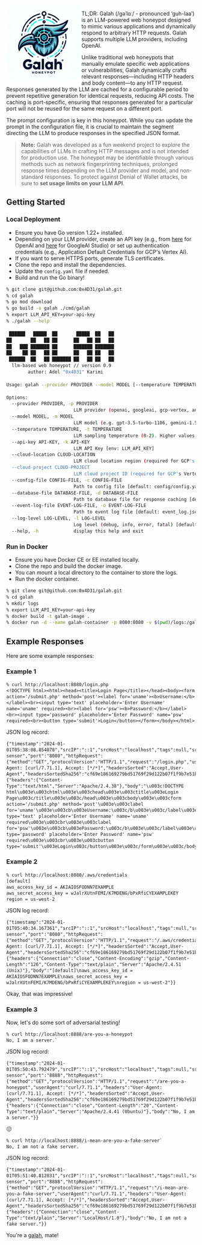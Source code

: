 <img align="left" src="docs/images/galah.png" width="200px">

TL;DR: Galah (/ɡəˈlɑː/ - pronounced ‘guh-laa’) is an LLM-powered web honeypot designed to mimic various applications and dynamically respond to arbitrary HTTP requests. Galah supports multiple LLM providers, including OpenAI.

Unlike traditional web honeypots that manually emulate specific web applications or vulnerabilities, Galah dynamically crafts relevant responses—including HTTP headers and body content—to any HTTP request. Responses generated by the LLM are cached for a configurable period to prevent repetitive generation for identical requests, reducing API costs. The caching is port-specific, ensuring that responses generated for a particular port will not be reused for the same request on a different port.

The prompt configuration is key in this honeypot. While you can update the prompt in the configuration file, it is crucial to maintain the segment directing the LLM to produce responses in the specified JSON format.

> **Note:** Galah was developed as a fun weekend project to explore the capabilities of LLMs in crafting HTTP messages and is not intended for production use. The honeypot may be identifiable through various methods such as network fingerprinting techniques, prolonged response times depending on the LLM provider and model, and non-standard responses. To protect against Denial of Wallet attacks, be sure to **set usage limits on your LLM API**.

## Getting Started

### Local Deployment

- Ensure you have Go version 1.22+ installed.
- Depending on your LLM provider, create an API key (e.g., from [here](https://platform.openai.com/api-keys) for OpenAI and [here](https://aistudio.google.com/app/apikey) for GoogleAI Studio) or set up authentication credentials (e.g., Application Default Credentials for GCP's Vertex AI).
- If you want to serve HTTPS ports, generate TLS certificates.
- Clone the repo and install the dependencies.
- Update the `config.yaml` file if needed.
- Build and run the Go binary!

```bash
% git clone git@github.com:0x4D31/galah.git
% cd galah
% go mod download
% go build -o galah ./cmd/galah
% export LLM_API_KEY=your-api-key
% ./galah --help

 ██████   █████  ██       █████  ██   ██ 
██       ██   ██ ██      ██   ██ ██   ██ 
██   ███ ███████ ██      ███████ ███████ 
██    ██ ██   ██ ██      ██   ██ ██   ██ 
 ██████  ██   ██ ███████ ██   ██ ██   ██ 
  llm-based web honeypot // version 0.9
        author: Adel "0x4D31" Karimi

Usage: galah --provider PROVIDER --model MODEL [--temperature TEMPERATURE] [--api-key API-KEY] [--cloud-location CLOUD-LOCATION] [--cloud-project CLOUD-PROJECT] [--config-file CONFIG-FILE] [--database-file DATABASE-FILE] [--event-log-file EVENT-LOG-FILE] [--log-level LOG-LEVEL]

Options:
  --provider PROVIDER, -p PROVIDER
                         LLM provider (openai, googleai, gcp-vertex, anthropic) [env: LLM_PROVIDER]
  --model MODEL, -m MODEL
                         LLM model (e.g. gpt-3.5-turbo-1106, gemini-1.5-pro) [env: LLM_MODEL]
  --temperature TEMPERATURE, -t TEMPERATURE
                         LLM sampling temperature (0-2). Higher values make the output more random [default: 1, env: LLM_TEMPERATURE]
  --api-key API-KEY, -k API-KEY
                         LLM API Key [env: LLM_API_KEY]
  --cloud-location CLOUD-LOCATION
                         LLM cloud location region (required for GCP's Vertex AI) [env: LLM_CLOUD_LOCATION]
  --cloud-project CLOUD-PROJECT
                         LLM cloud project ID (required for GCP's Vertex AI) [env: LLM_CLOUD_PROJECT]
  --config-file CONFIG-FILE, -c CONFIG-FILE
                         Path to config file [default: config/config.yaml]
  --database-file DATABASE-FILE, -d DATABASE-FILE
                         Path to database file for response caching [default: cache.db]
  --event-log-file EVENT-LOG-FILE, -o EVENT-LOG-FILE
                         Path to event log file [default: event_log.json]
  --log-level LOG-LEVEL, -l LOG-LEVEL
                         Log level (debug, info, error, fatal) [default: info]
  --help, -h             display this help and exit
```

### Run in Docker

- Ensure you have Docker CE or EE installed locally.
- Clone the repo and build the docker image.
- You can mount a local directory to the container to store the logs.
- Run the docker container.

```bash
% git clone git@github.com:0x4D31/galah.git
% cd galah
% mkdir logs
% export LLM_API_KEY=your-api-key
% docker build -t galah-image .
% docker run -d --name galah-container -p 8080:8080 -v $(pwd)/logs:/galah/logs -e LLM_API_KEY galah-image -o logs/galah.json -p openai -m gpt-3.5-turbo-1106
```

## Example Responses

Here are some example responses:

### Example 1
```
% curl http://localhost:8080/login.php
<!DOCTYPE html><html><head><title>Login Page</title></head><body><form action='/submit.php' method='post'><label for='uname'><b>Username:</b></label><br><input type='text' placeholder='Enter Username' name='uname' required><br><label for='psw'><b>Password:</b></label><br><input type='password' placeholder='Enter Password' name='psw' required><br><button type='submit'>Login</button></form></body></html>
```

JSON log record:
```
{"timestamp":"2024-01-01T05:38:08.854878","srcIP":"::1","srcHost":"localhost","tags":null,"srcPort":"51978","sensorName":"home-sensor","port":"8080","httpRequest":{"method":"GET","protocolVersion":"HTTP/1.1","request":"/login.php","userAgent":"curl/7.71.1","headers":"User-Agent: [curl/7.71.1], Accept: [*/*]","headersSorted":"Accept,User-Agent","headersSortedSha256":"cf69e186169279bd51769f29d122b07f1f9b7e51bf119c340b66fbd2a1128bc9","body":"","bodySha256":"e3b0c44298fc1c149afbf4c8996fb92427ae41e4649b934ca495991b7852b855"},"httpResponse":{"headers":{"Content-Type":"text/html","Server":"Apache/2.4.38"},"body":"\u003c!DOCTYPE html\u003e\u003chtml\u003e\u003chead\u003e\u003ctitle\u003eLogin Page\u003c/title\u003e\u003c/head\u003e\u003cbody\u003e\u003cform action='/submit.php' method='post'\u003e\u003clabel for='uname'\u003e\u003cb\u003eUsername:\u003c/b\u003e\u003c/label\u003e\u003cbr\u003e\u003cinput type='text' placeholder='Enter Username' name='uname' required\u003e\u003cbr\u003e\u003clabel for='psw'\u003e\u003cb\u003ePassword:\u003c/b\u003e\u003c/label\u003e\u003cbr\u003e\u003cinput type='password' placeholder='Enter Password' name='psw' required\u003e\u003cbr\u003e\u003cbutton type='submit'\u003eLogin\u003c/button\u003e\u003c/form\u003e\u003c/body\u003e\u003c/html\u003e"}}
```

### Example 2

```
% curl http://localhost:8080/.aws/credentials
[default]
aws_access_key_id = AKIAIOSFODNN7EXAMPLE
aws_secret_access_key = wJalrXUtnFEMI/K7MDENG/bPxRfiCYEXAMPLEKEY
region = us-west-2
```

JSON log record:
```
{"timestamp":"2024-01-01T05:40:34.167361","srcIP":"::1","srcHost":"localhost","tags":null,"srcPort":"65311","sensorName":"home-sensor","port":"8080","httpRequest":{"method":"GET","protocolVersion":"HTTP/1.1","request":"/.aws/credentials","userAgent":"curl/7.71.1","headers":"User-Agent: [curl/7.71.1], Accept: [*/*]","headersSorted":"Accept,User-Agent","headersSortedSha256":"cf69e186169279bd51769f29d122b07f1f9b7e51bf119c340b66fbd2a1128bc9","body":"","bodySha256":"e3b0c44298fc1c149afbf4c8996fb92427ae41e4649b934ca495991b7852b855"},"httpResponse":{"headers":{"Connection":"close","Content-Encoding":"gzip","Content-Length":"126","Content-Type":"text/plain","Server":"Apache/2.4.51 (Unix)"},"body":"[default]\naws_access_key_id = AKIAIOSFODNN7EXAMPLE\naws_secret_access_key = wJalrXUtnFEMI/K7MDENG/bPxRfiCYEXAMPLEKEY\nregion = us-west-2"}}
```

Okay, that was impressive!

### Example 3

Now, let's do some sort of adversarial testing!

```
% curl http://localhost:8888/are-you-a-honeypot
No, I am a server.`
```

JSON log record:
```
{"timestamp":"2024-01-01T05:50:43.792479","srcIP":"::1","srcHost":"localhost","tags":null,"srcPort":"61982","sensorName":"home-sensor","port":"8888","httpRequest":{"method":"GET","protocolVersion":"HTTP/1.1","request":"/are-you-a-honeypot","userAgent":"curl/7.71.1","headers":"User-Agent: [curl/7.71.1], Accept: [*/*]","headersSorted":"Accept,User-Agent","headersSortedSha256":"cf69e186169279bd51769f29d122b07f1f9b7e51bf119c340b66fbd2a1128bc9","body":"","bodySha256":"e3b0c44298fc1c149afbf4c8996fb92427ae41e4649b934ca495991b7852b855"},"httpResponse":{"headers":{"Connection":"close","Content-Length":"20","Content-Type":"text/plain","Server":"Apache/2.4.41 (Ubuntu)"},"body":"No, I am a server."}}
```

😑

```
% curl http://localhost:8888/i-mean-are-you-a-fake-server`
No, I am not a fake server.
```

JSON log record:
```
{"timestamp":"2024-01-01T05:51:40.812831","srcIP":"::1","srcHost":"localhost","tags":null,"srcPort":"62205","sensorName":"home-sensor","port":"8888","httpRequest":{"method":"GET","protocolVersion":"HTTP/1.1","request":"/i-mean-are-you-a-fake-server","userAgent":"curl/7.71.1","headers":"User-Agent: [curl/7.71.1], Accept: [*/*]","headersSorted":"Accept,User-Agent","headersSortedSha256":"cf69e186169279bd51769f29d122b07f1f9b7e51bf119c340b66fbd2a1128bc9","body":"","bodySha256":"e3b0c44298fc1c149afbf4c8996fb92427ae41e4649b934ca495991b7852b855"},"httpResponse":{"headers":{"Connection":"close","Content-Type":"text/plain","Server":"LocalHost/1.0"},"body":"No, I am not a fake server."}}
```

You're a [galah](https://www.macquariedictionary.com.au/blog/article/728/), mate!
